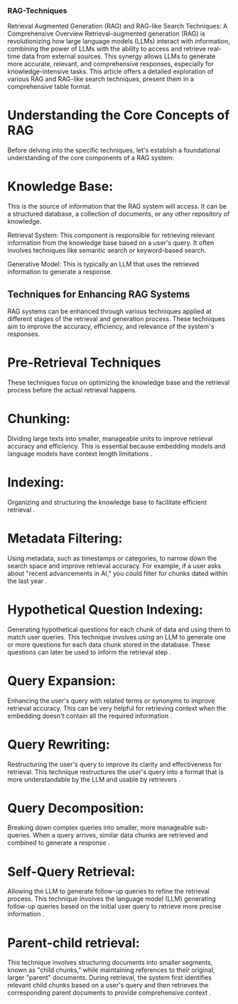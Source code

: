 ### RAG-Techniques
Retrieval Augmented Generation (RAG) and RAG-like Search Techniques: A Comprehensive Overview
Retrieval-augmented generation (RAG) is revolutionizing how large language models (LLMs) interact with information, combining the power of LLMs with the ability to access and retrieve real-time data from external sources. This synergy allows LLMs to generate more accurate, relevant, and comprehensive responses, especially for knowledge-intensive tasks. This article offers a detailed exploration of various RAG and RAG-like search techniques,  present them in a comprehensive table format.

# Understanding the Core Concepts of RAG
Before delving into the specific techniques, let's establish a foundational understanding of the core components of a RAG system:

# Knowledge Base: 
This is the source of information that the RAG system will access. It can be a structured database, a collection of documents, or any other repository of knowledge.

Retrieval System: This component is responsible for retrieving relevant information from the knowledge base based on a user's query. It often involves techniques like semantic search or keyword-based search.

Generative Model: This is typically an LLM that uses the retrieved information to generate a response.

## Techniques for Enhancing RAG Systems
RAG systems can be enhanced through various techniques applied at different stages of the retrieval and generation process. These techniques aim to improve the accuracy, efficiency, and relevance of the system's responses.

# Pre-Retrieval Techniques
These techniques focus on optimizing the knowledge base and the retrieval process before the actual retrieval happens.

# Chunking:
Dividing large texts into smaller, manageable units to improve retrieval accuracy and efficiency. This is essential because embedding models and language models have context length limitations .
# Indexing: 
Organizing and structuring the knowledge base to facilitate efficient retrieval .
# Metadata Filtering: 
Using metadata, such as timestamps or categories, to narrow down the search space and improve retrieval accuracy. For example, if a user asks about "recent advancements in AI," you could filter for chunks dated within the last year .
# Hypothetical Question Indexing: 
Generating hypothetical questions for each chunk of data and using them to match user queries. This technique involves using an LLM to generate one or more questions for each data chunk stored in the database. These questions can later be used to inform the retrieval step .
# Query Expansion: 
Enhancing the user's query with related terms or synonyms to improve retrieval accuracy. This can be very helpful for retrieving context when the embedding doesn't contain all the required information .
# Query Rewriting: 
Restructuring the user's query to improve its clarity and effectiveness for retrieval. This technique restructures the user's query into a format that is more understandable by the LLM and usable by retrievers .
# Query Decomposition: 
Breaking down complex queries into smaller, more manageable sub-queries. When a query arrives, similar data chunks are retrieved and combined to generate a response .
# Self-Query Retrieval: 
Allowing the LLM to generate follow-up queries to refine the retrieval process. This technique involves the language model (LLM) generating follow-up queries based on the initial user query to retrieve more precise information .
# Parent-child retrieval: 
This technique involves structuring documents into smaller segments, known as "child chunks," while maintaining references to their original, larger "parent" documents. During retrieval, the system first identifies relevant child chunks based on a user's query and then retrieves the corresponding parent documents to provide comprehensive context .



